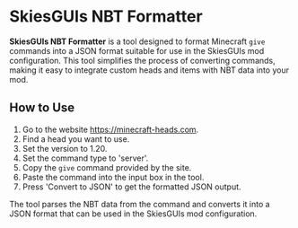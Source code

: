 # SkiesGUIs NBT Formatter

**SkiesGUIs NBT Formatter** is a tool designed to format Minecraft `give` commands into a JSON format suitable for use in the SkiesGUIs mod configuration. This tool simplifies the process of converting commands, making it easy to integrate custom heads and items with NBT data into your mod.

## How to Use

1. Go to the website https://minecraft-heads.com.
2. Find a head you want to use.
3. Set the version to 1.20.
4. Set the command type to 'server'.
5. Copy the `give` command provided by the site.
6. Paste the command into the input box in the tool.
7. Press 'Convert to JSON' to get the formatted JSON output.

The tool parses the NBT data from the command and converts it into a JSON format that can be used in the SkiesGUIs mod configuration.
